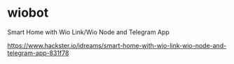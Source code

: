 # wiobot 
Smart Home with Wio Link/Wio Node and Telegram App

https://www.hackster.io/idreams/smart-home-with-wio-link-wio-node-and-telegram-app-831f78
